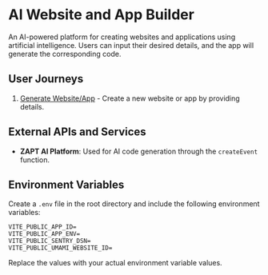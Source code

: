 # AI Website and App Builder

An AI-powered platform for creating websites and applications using artificial intelligence. Users can input their desired details, and the app will generate the corresponding code.

## User Journeys

1. [Generate Website/App](docs/journeys/generate-website-app.md) - Create a new website or app by providing details.

## External APIs and Services

- **ZAPT AI Platform**: Used for AI code generation through the `createEvent` function.

## Environment Variables

Create a `.env` file in the root directory and include the following environment variables:

```
VITE_PUBLIC_APP_ID=
VITE_PUBLIC_APP_ENV=
VITE_PUBLIC_SENTRY_DSN=
VITE_PUBLIC_UMAMI_WEBSITE_ID=
```

Replace the values with your actual environment variable values.
